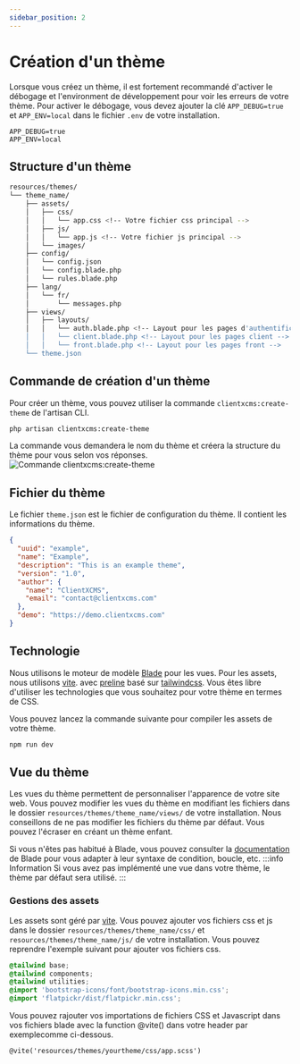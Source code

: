 ```yaml
---
sidebar_position: 2
---
```

# Création d'un thème
Lorsque vous créez un thème, il est fortement recommandé d'activer le débogage et l'environment de développement pour voir les erreurs de votre thème. Pour activer le débogage, vous devez ajouter la clé `APP_DEBUG=true` et `APP_ENV=local` dans le fichier `.env` de votre installation.
```env
APP_DEBUG=true
APP_ENV=local
```
## Structure d'un thème
```bash
resources/themes/
└── theme_name/
    ├── assets/
    │   ├── css/
    │   │   └── app.css <!-- Votre fichier css principal -->
    │   ├── js/
    │   │   └── app.js <!-- Votre fichier js principal -->
    │   └── images/
    ├── config/
    │   └── config.json
    │   └── config.blade.php
    │   └── rules.blade.php
    ├── lang/
    │   └── fr/
    │       └── messages.php
    ├── views/
    │   ├── layouts/
    │   │   └── auth.blade.php <!-- Layout pour les pages d'authentification -->
    │   │   └── client.blade.php <!-- Layout pour les pages client -->
    │   │   └── front.blade.php <!-- Layout pour les pages front -->
    └── theme.json
```
## Commande de création d'un thème
Pour créer un thème, vous pouvez utiliser la commande `clientxcms:create-theme` de l'artisan CLI.
```bash
php artisan clientxcms:create-theme
```
La commande vous demandera le nom du thème et créera la structure du thème pour vous selon vos réponses.
![Commande clientxcms:create-theme](/img/next_gen/developpers/themes/cli.png)
## Fichier du thème
Le fichier `theme.json` est le fichier de configuration du thème. Il contient les informations du thème.
```json
{
  "uuid": "example",
  "name": "Example",
  "description": "This is an example theme",
  "version": "1.0",
  "author": {
    "name": "ClientXCMS",
    "email": "contact@clientxcms.com"
  },
  "demo": "https://demo.clientxcms.com"
}
```
## Technologie
Nous utilisons le moteur de modèle [Blade](https://laravel.com/docs/11.x/blade) pour les vues. Pour les assets, nous utilisons [vite](https://vitejs.dev/). avec [preline](https://preline.io/) basé sur [tailwindcss](https://tailwindcss.com/).
Vous êtes libre d'utiliser les technologies que vous souhaitez pour votre thème en termes de CSS.

Vous pouvez lancez la commande suivante pour compiler les assets de votre thème.
```bash
npm run dev
```

## Vue du thème
Les vues du thème permettent de personnaliser l'apparence de votre site web. Vous pouvez modifier les vues du thème en modifiant les fichiers dans le dossier `resources/themes/theme_name/views/` de votre installation.
Nous conseillons de ne pas modifier les fichiers du thème par défaut. Vous pouvez l'écraser en créant un thème enfant.

Si vous n'êtes pas habitué à Blade, vous pouvez consulter la [documentation](https://laravel.com/docs/11.x/blade) de Blade pour vous adapter à leur syntaxe de condition, boucle, etc.
:::info Information
Si vous avez pas implémenté une vue dans votre thème, le thème par défaut sera utilisé.
:::

### Gestions des assets
Les assets sont géré par [vite](https://vitejs.dev/). Vous pouvez ajouter vos fichiers css et js dans le dossier `resources/themes/theme_name/css/` et `resources/themes/theme_name/js/` de votre installation.
Vous pouvez reprendre l'exemple suivant pour ajouter vos fichiers css.
```css
@tailwind base;
@tailwind components;
@tailwind utilities;
@import 'bootstrap-icons/font/bootstrap-icons.min.css';
@import 'flatpickr/dist/flatpickr.min.css';
```

Vous pouvez rajouter vos importations de fichiers CSS et Javascript dans vos fichiers blade avec la function @vite() dans votre header par exemplecomme ci-dessous.
```blade
@vite('resources/themes/yourtheme/css/app.scss')
```